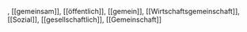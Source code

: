 , [[gemeinsam]], [[öffentlich]], [[gemein]], [[Wirtschaftsgemeinschaft]], [[Sozial]], [[gesellschaftlich]], [[Gemeinschaft]]
